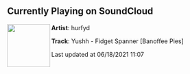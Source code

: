 ## Currently Playing on SoundCloud

[<img align="left" width="100" src="https://i1.sndcdn.com/artworks-mzaUsCCv6jvYlzzS-zq9Pbw-t500x500.jpg">](https://soundcloud.com/hurfyd/yushh-fidget-spanner-banoffee-pies)

**Artist**: hurfyd 

**Track**: Yushh - Fidget Spanner [Banoffee Pies]

Last updated at 06/18/2021 11:07
